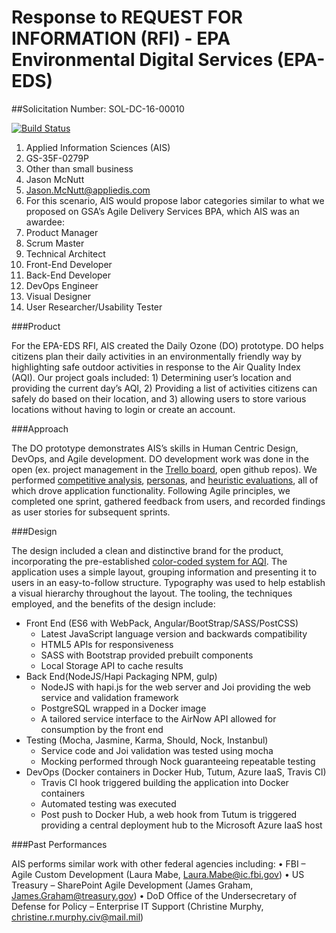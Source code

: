 # Response to REQUEST FOR INFORMATION (RFI) - EPA Environmental Digital Services (EPA-EDS)
##Solicitation Number: SOL-DC-16-00010

[![Build Status](https://travis-ci.org/AppliedIS/EPA-RFI.svg)](https://travis-ci.org/AppliedIS/EPA-RFI)


1.	Applied Information Sciences (AIS)
2.	GS-35F-0279P
3.	Other than small business    
4.	Jason McNutt
5.	Jason.McNutt@appliedis.com
6.	For this scenario, AIS would propose labor categories similar to what we proposed on GSA’s Agile Delivery Services BPA, which AIS was an awardee:
  1.  Product Manager
  2.  Scrum Master
  3.  Technical Architect
  4.  Front-End Developer
  5.  Back-End Developer
  6.  DevOps Engineer
  7.  Visual Designer
  8.  User Researcher/Usability Tester

###Product

For the EPA-EDS RFI, AIS created the Daily Ozone (DO) prototype.  DO helps citizens plan their daily activities in an environmentally friendly way by highlighting safe outdoor activities in response to the Air Quality Index (AQI). Our project goals included: 1) Determining user’s location and providing the current day’s AQI, 2) Providing a list of activities citizens can safely do based on their location, and 3) allowing users to store various locations without having to login or create an account.

###Approach

The DO prototype demonstrates AIS’s skills in Human Centric Design, DevOps, and Agile development. DO development work was done in the open (ex. project management in the [Trello board](https://trello.com/b/mnICIANW/epa-rfi-prototype-product), open github repos).  We performed [competitive analysis](https://github.com/AppliedIS/EPA-RFI/blob/master/docs/DailyOzone-Competitive%20Analysis.pdf), [personas](https://github.com/AppliedIS/EPA-RFI/blob/master/docs/DailyOzone-UserPersonas-A.jpg), and [heuristic evaluations](https://github.com/AppliedIS/EPA-RFI/blob/master/docs/DailyOzone-HeuristicEvaluation_AirNow.pdf), all of which drove application functionality. Following Agile principles, we completed one sprint, gathered feedback from users, and recorded findings as user stories for subsequent sprints.

###Design

The design included a clean and distinctive brand for the product, incorporating the pre-established [color-coded system for AQI](http://airnow.gov/index.cfm?action=aqibasics.aqi).  The application uses a simple layout, grouping information and presenting it to users in an easy-to-follow structure.  Typography was used to help establish a visual hierarchy throughout the layout.  The tooling, the techniques employed, and the benefits of the design include:

* Front End (ES6 with WebPack, Angular/BootStrap/SASS/PostCSS)
  * Latest JavaScript language version and backwards compatibility
  * HTML5 APIs for responsiveness
  * SASS with Bootstrap provided prebuilt components
  * Local Storage API to cache results
* Back End(NodeJS/Hapi Packaging NPM, gulp)
  * NodeJS with hapi.js for the web server and Joi providing the web service and validation framework
  * PostgreSQL wrapped in a Docker image 
  * A tailored service interface to the AirNow API allowed for consumption by the front end
* Testing (Mocha, Jasmine, Karma, Should, Nock, Instanbul)
  * Service code and Joi validation was tested using mocha
  * Mocking performed through Nock guaranteeing repeatable testing
* DevOps (Docker containers in Docker Hub, Tutum, Azure IaaS, Travis CI)
  * Travis CI hook triggered building the application into Docker containers
  * Automated testing was executed
  * Post push to Docker Hub, a web hook from Tutum is triggered providing a central deployment hub to the Microsoft Azure IaaS host


###Past Performances

AIS performs similar work with other federal agencies including:
•	FBI – Agile Custom Development (Laura Mabe, Laura.Mabe@ic.fbi.gov)
•	US Treasury – SharePoint Agile Development (James Graham, James.Graham@treasury.gov)
•	DoD Office of the Undersecretary of Defense for Policy – Enterprise IT Support (Christine Murphy, christine.r.murphy.civ@mail.mil)





